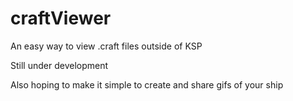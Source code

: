 # craftViewer
An easy way to view .craft files outside of KSP

Still under development

Also hoping to make it simple to create and share gifs of your ship 
